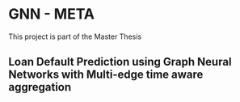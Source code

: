 # GNN - META

This project is part of the Master Thesis 

## Loan Default Prediction using Graph Neural Networks with Multi-edge time aware aggregation
